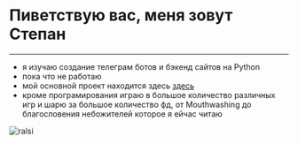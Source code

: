# Пиветствую вас, меня зовут Степан
___
+ я изучаю создание телеграм ботов и бэкенд сайтов на Python
+ пока что не работаю
+ мой основной проект находится здесь [здесь](https://github.com/Step111x/bot_full)
+ кроме програмирования играю в большое количество различных игр и шарю за большое количество фд, от Mouthwashing до благословения небожителей которое я ейчас читаю











![ralsi](https://encrypted-tbn0.gstatic.com/images?q=tbn:ANd9GcRTWkKQ1-ZI8smt-qEMt3e6zmqyTHcutWmilA&s, 'ralsei')
